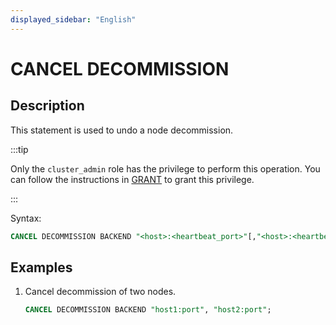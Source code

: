 ```yaml
---
displayed_sidebar: "English"
---
```


# CANCEL DECOMMISSION

## Description

This statement is used to undo a node decommission.

:::tip

Only the `cluster_admin` role has the privilege to perform this operation. You can follow the instructions in [GRANT](../../../account-management/GRANT.md) to grant this privilege.

:::

Syntax:

```sql
CANCEL DECOMMISSION BACKEND "<host>:<heartbeat_port>"[,"<host>:<heartbeat_port>"...]
```

## Examples

1. Cancel decommission of two nodes.

    ```sql
    CANCEL DECOMMISSION BACKEND "host1:port", "host2:port";
    ```
